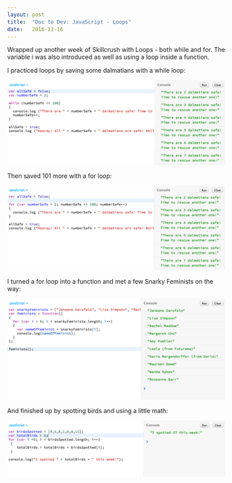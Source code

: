 ```yaml
---
layout: post
title:  "Doc to Dev: JavaScript - Loops"
date:   2016-11-16
---
```

Wrapped up another week of Skillcrush with Loops - both while and for. The variable i
was also introduced as well as using a loop inside a function.

I practiced loops by saving some dalmatians with a while loop:

![Dalmatians 1](/assets/img/111616-1.png)

Then saved 101 more with a for loop:

![Dalmatians 2](/assets/img/111616-2.png)

I turned a for loop into a function and met a few Snarky Feminists on the way:

![Feminists](/assets/img/111616-4.png)

And finished up by spotting birds and using a little math:

![Loop Math](/assets/img/111616-5.png)
